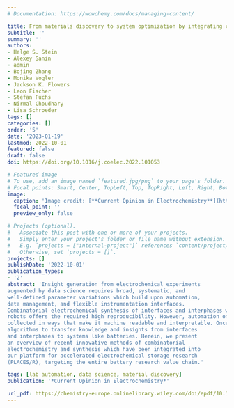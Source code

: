 ```yaml
---
# Documentation: https://wowchemy.com/docs/managing-content/

title: From materials discovery to system optimization by integrating combinatorial electrochemistry and data science
subtitle: ''
summary: ''
authors:
- Helge S. Stein
- Alexey Sanin
- admin
- Bojing Zhang
- Monika Vogler
- Jackson K. Flowers
- Leon Fischer
- Stefan Fuchs
- Nirmal Choudhary
- Lisa Schroeder
tags: []
categories: []
order: '5'
date: '2023-01-19'
lastmod: 2022-10-01
featured: false
draft: false
doi: https://doi.org/10.1016/j.coelec.2022.101053

# Featured image
# To use, add an image named `featured.jpg/png` to your page's folder.
# Focal points: Smart, Center, TopLeft, Top, TopRight, Left, Right, BottomLeft, Bottom, BottomRight.
image:
  caption: 'Image credit: [**Current Opinion in Electrochemistry**](https://www.sciencedirect.com/science/article/abs/pii/S2451910322001181)'
  focal_point: ''
  preview_only: false

# Projects (optional).
#   Associate this post with one or more of your projects.
#   Simply enter your project's folder or file name without extension.
#   E.g. `projects = ["internal-project"]` references `content/project/deep-learning/index.md`.
#   Otherwise, set `projects = []`.
projects: []
publishDate: '2022-10-01'
publication_types:
- '2'
abstract: 'Insight generation from electrochemical experiments
augmented by data science requires broad, systematic, and
well-defined parameter variations which build upon automation,
data management, and flexible instrumentation interfaces.
Combinatorial electrochemical synthesis of interfaces and interphases with liquid electrolytes by automated high-throughput
robots offers the required high reproducibility. However, automation of electrochemistry is not enough as data needs to be
collected in ways that make it machine readable and interpretable. Once established this integration allows scientists and
algorithms to transfer knowledge and insights from interfaces
and interphases to systems like batteries. Herein, we present
an overview of recent innovative methods of combinatorial
electrochemistry and synthesis which have been integrated into
our platform for accelerated electrochemical storage research
(PLACES/R), targeting the entire battery research value chain.'

tags: [lab automation, data science, material discovery]
publication: '*Current Opinion in Electrochemistry*'

url_pdf: https://chemistry-europe.onlinelibrary.wiley.com/doi/epdf/10.1002/batt.202200228
---
```

